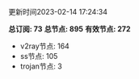 更新时间2023-02-14 17:24:34

**总订阅: 73**
**总节点: 895**
**有效节点: 272**
- v2ray节点: 164
- ss节点: 105
- trojan节点: 3
